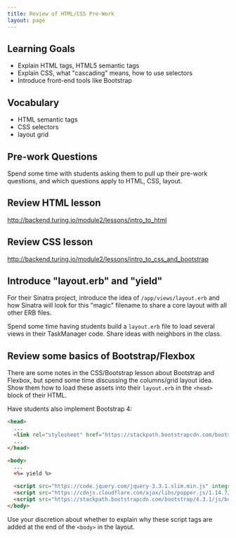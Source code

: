 ```yaml
---
title: Review of HTML/CSS Pre-Work
layout: page
---
```


## Learning Goals

* Explain HTML tags, HTML5 semantic tags
* Explain CSS, what "cascading" means, how to use selectors
* Introduce front-end tools like Bootstrap

## Vocabulary

* HTML semantic tags
* CSS selectors
* layout grid


## Pre-work Questions

Spend some time with students asking them to pull up their pre-work questions,
and which questions apply to HTML, CSS, layout.

## Review HTML lesson

http://backend.turing.io/module2/lessons/intro_to_html

## Review CSS lesson

http://backend.turing.io/module2/lessons/intro_to_css_and_bootstrap

## Introduce "layout.erb" and "yield"

For their Sinatra project, introduce the idea of `/app/views/layout.erb` and how
Sinatra will look for this "magic" filename to share a core layout with all other
ERB files.

Spend some time having students build a `layout.erb` file to load several views
in their TaskManager code. Share ideas with neighbors in the class.

## Review some basics of Bootstrap/Flexbox

There are some notes in the CSS/Bootstrap lesson about Bootstrap and Flexbox,
but spend some time discussing the columns/grid layout idea. Show them how to
load these assets into their `layout.erb` in the `<head>` block of their HTML.

Have students also implement Bootstrap 4:

```html
<head>
  ...
  <link rel="stylesheet" href="https://stackpath.bootstrapcdn.com/bootstrap/4.3.1/css/bootstrap.min.css" integrity="sha384-ggOyR0iXCbMQv3Xipma34MD+dH/1fQ784/j6cY/iJTQUOhcWr7x9JvoRxT2MZw1T" crossorigin="anonymous">
  ...
</head>

<body>
  ...
  <%= yield %>

  <script src="https://code.jquery.com/jquery-3.3.1.slim.min.js" integrity="sha384-q8i/X+965DzO0rT7abK41JStQIAqVgRVzpbzo5smXKp4YfRvH+8abtTE1Pi6jizo" crossorigin="anonymous"></script>
  <script src="https://cdnjs.cloudflare.com/ajax/libs/popper.js/1.14.7/umd/popper.min.js" integrity="sha384-UO2eT0CpHqdSJQ6hJty5KVphtPhzWj9WO1clHTMGa3JDZwrnQq4sF86dIHNDz0W1" crossorigin="anonymous"></script>
  <script src="https://stackpath.bootstrapcdn.com/bootstrap/4.3.1/js/bootstrap.min.js" integrity="sha384-JjSmVgyd0p3pXB1rRibZUAYoIIy6OrQ6VrjIEaFf/nJGzIxFDsf4x0xIM+B07jRM" crossorigin="anonymous"></script>
</body>
```

Use your discretion about whether to explain why these script tags are added at
the end of the `<body>` in the layout.
